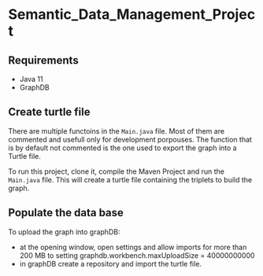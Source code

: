 # Semantic_Data_Management_Project

## Requirements
- Java 11
- GraphDB

## Create turtle file
There are multiple functoins in the ``Main.java`` file. Most of them are commented and usefull only for development porpouses.
The function that is by default not commented is the one used to export the graph into a Turtle file.

To run this project, clone it, compile the Maven Project and run the ``Main.java`` file.
This will create a turtle file containing the triplets to build the graph.

## Populate the data base
To upload the graph into graphDB:
- at the opening window, open settings and allow imports for more than 200 MB to setting graphdb.workbench.maxUploadSize = 40000000000
- in graphDB create a repository and import the turtle file. 
